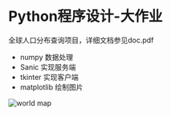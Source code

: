 # Python程序设计-大作业

全球人口分布查询项目，详细文档参见doc.pdf

- numpy 数据处理
- Sanic 实现服务端
- tkinter 实现客户端
- matplotlib 绘制图片

![world map](client/world_map.png)

